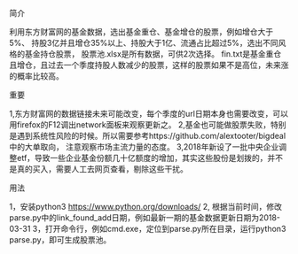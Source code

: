 简介

利用东方财富网的基金数据，选出基金重仓、基金增仓的股票，例如增仓大于5%、
持股3亿并且增仓35%以上、持股大于1亿、流通占比超过5%，选出不同风格的基金持仓股票，
股票池.xlsx是所有数据，可供2次选择。
fin.txt是基金重仓且增仓，且过去一个季度持股人数减少的股票，这样的股票如果不是高位，未来涨的概率比较高。

重要

1,东方财富网的数据链接未来可能改变，每个季度的url日期本身也需要改变，可以用firefox的F12调出network面板来观察更新之。
2,基金也可能做股票失败，特别是遇到系统性风险的时候。所以需要参考https://github.com/alextooter/bigdeal 中的大单取向，
注意观察市场主流力量的态度。
3,2018年新设了一批中央企业调整etf，导致一些企业基金份额几十亿额度的增加，其实这些股份是划拨的，并不是真的买入，需要人工去网页查看，剔除这些干扰。


用法

1，安装python3
   https://www.python.org/downloads/
2, 根据当前时间，修改parse.py中的link_found_add日期，例如最新一期的基金数据更新日期为2018-03-31
3，打开命令行，例如cmd.exe，定位到parse.py所在目录，运行python3 parse.py，即可生成股票池。
